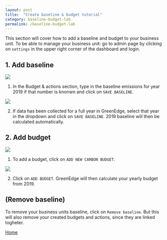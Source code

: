 ```yaml
---
layout: post
title:  "Create baseline & budget tutorial"
category: baseline-budget-lab
permalink: /baseline-budget-lab
---
```


This section will cover how to add a baseline and budget to your business unit.
To be able to manage your business unit: go to admin page by clicking on `settings` in the upper right corner of the dashboard and login.

## 1. Add baseline

<img src="assets/images/baseline-budget-lab-1.PNG">

1. In the Budget & actions section, type in the baseline emissions for year 2019 if that number is knonwn and click on `SAVE BASELINE`.

<img src="assets/images/baseline-budget-lab-2.PNG">

2. If data has been collected for a full year in GreenEdge, select that year in the dropdown and click on `SAVE BASELINE`. 2019 baseline will then be calculated automatically.

## 2. Add budget

<img src="assets/images/baseline-budget-lab-3.PNG">

1. To add a budget, click on `ADD NEW CARBON BUDGET`.

<img src="assets/images/baseline-budget-lab-4.PNG">

2. Click on `ADD BUDGET`. GreenEdge will then calculate your yearly budget from 2019.

## (Remove baseline)

To remove your business units baseline, click on `Remove baseline`. But this will also remove your created budgets and actions, since they are linked togheter. 



<a class="offset-4 btn btn-info btn-lg" href="{{site.baseurl}}" role="button">Home</a>